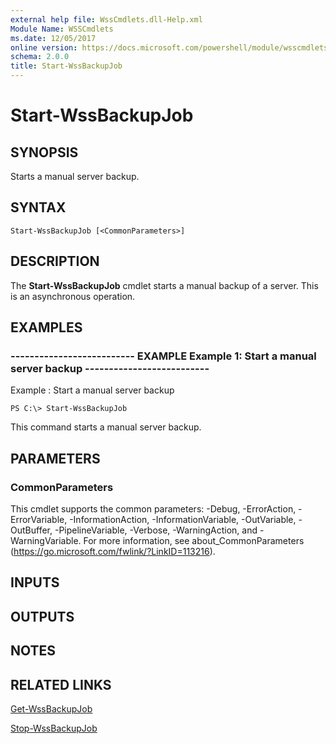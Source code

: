 ```yaml
---
external help file: WssCmdlets.dll-Help.xml
Module Name: WSSCmdlets
ms.date: 12/05/2017
online version: https://docs.microsoft.com/powershell/module/wsscmdlets/start-wssbackupjob?view=windowsserver2012r2-ps&wt.mc_id=ps-gethelp
schema: 2.0.0
title: Start-WssBackupJob
---
```


# Start-WssBackupJob

## SYNOPSIS
Starts a manual server backup.

## SYNTAX

```
Start-WssBackupJob [<CommonParameters>]
```

## DESCRIPTION
The **Start-WssBackupJob** cmdlet starts a manual backup of a server.
This is an asynchronous operation.

## EXAMPLES

### -------------------------- EXAMPLE Example 1: Start a manual server backup --------------------------
Example : Start a manual server backup


```
PS C:\> Start-WssBackupJob
```

This command starts a manual server backup.

## PARAMETERS

### CommonParameters
This cmdlet supports the common parameters: -Debug, -ErrorAction, -ErrorVariable, -InformationAction, -InformationVariable, -OutVariable, -OutBuffer, -PipelineVariable, -Verbose, -WarningAction, and -WarningVariable. For more information, see about_CommonParameters (https://go.microsoft.com/fwlink/?LinkID=113216).

## INPUTS

## OUTPUTS

## NOTES

## RELATED LINKS

[Get-WssBackupJob](./Get-WssBackupJob.md)

[Stop-WssBackupJob](./Stop-WssBackupJob.md)

